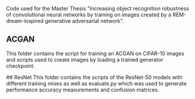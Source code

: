 Code used for the Master Thesis "Increasing object recognition robustness of convolutional neural networks by training on images created by a REM-dream-inspired generative adversarial network".

## ACGAN
This folder contains the script for training an ACGAN on CIFAR-10 images and scripts used to create images by loading a trained generator checkpoint.

## ResNet
This folder contains the scripts of the ResNet-50 models with different training mixes as well as evaluate.py which was used to generate performance accuracy measurements and confusion matrices.
